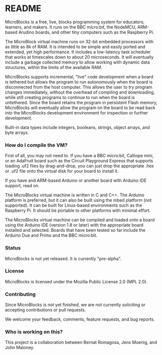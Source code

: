 # README #

MicroBlocks is a free, live, blocks programming system
for educators, learners, and makers. It runs on the BBC
micro:bit, the NodeMCU, ARM-based Arudino boards, and
other tiny computers such as the Raspberry Pi.

The MicroBlock virtual machine runs on 32-bit embedded processors
with as little as 8k of RAM. It is intended to be simple and
easily ported and extended, yet high performance.
It includes a low-latency task scheduler that works
at timescales down to about 20 microseconds.
It will eventually include a garbage collected memory
to allow working with dynamic data structures, within
the limits of the available RAM.

MicroBlocks supports incremental, "live" code development when
a board is tethered but allows the program to run autonomously
when the board is disconnected from the host computer.
This allows the user to try program changes immediately,
without the overhead of compiling and downloading, while
still creating programs to continue to run when the board
is untethered. Since the board retains the program
in persistent Flash memory, MicroBlocks will eventually
allow the program on the board to be read back into the
MicroBlocks development environment for inspection or
further development.

Built-in data types include integers, booleans, strings, object
arrays, and byte arrays.

### How do I compile the VM? ###

First of all, you may not need to. If you have a BBC micro:bit,
Calliope mini, or an AdaFruit board such as the Circuit Playground
Express that supports loading .uf2 files by drag-and-drop, you can
just drop the appropriate .hex or .uf2 file onto the virtual
disk for your board to install it.

If you have and ARM-based Arduino or another board with
Arduino IDE support, read on.

The MicroBlocks virtual machine is written in C and C++.
The Arduino platform is preferred, but it can also
be built using the mbed platform (not supported).
It can be built for Linux-based environments such
as the Raspberry Pi. It should be portable to other
platforms with minimal effort.

The MicroBlocks virtual machine can be compiled and loaded
onto a board using the Arduino IDE (version 1.8 or later)
with the appropriate board installed and selected.
Boards that have been tested so far include the
Arduino Due and Primo and the BBC micro:bit.

### Status ###

MicroBlocks is not yet released. It is currently "pre-alpha".

### License ###

MicroBlocks is licensed under the Mozilla Public License 2.0 (MPL 2.0).

### Contributing ###

Since MicroBlocks is not yet finished, we are not currently
soliciting or accepting contributions or pull requests.

We welcome your feedback, comments, feature requests, and bug reports.

### Who is working on this? ###

This project is a collaboration between Bernat Romagosa, Jens Moenig,
and John Maloney.
